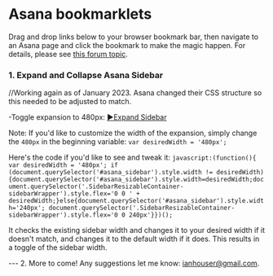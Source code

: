 # Asana bookmarklets

Drag and drop links below to your browser bookmark bar, then navigate to an Asana page and click the bookmark to make the magic happen.
For details, please see [this forum topic](https://forum.asana.com/t/introduction-to-asana-bookmarklets/184620).

### 1. Expand and Collapse Asana Sidebar
//Working again as of January 2023. Asana changed their CSS structure so this needed to be adjusted to match.

-Toggle expansion to 480px: <a href="javascript:(function(){ var desiredWidth = '480px'; if (document.querySelector('#asana_sidebar').style.width != desiredWidth){document.querySelector('#asana_sidebar').style.width=desiredWidth;document.querySelector('.SidebarResizableContainer-sidebarWrapper').style.flex='0 0 ' + desiredWidth;}else{document.querySelector('#asana_sidebar').style.width='240px'; document.querySelector('.SidebarResizableContainer-sidebarWrapper').style.flex='0 0 240px'}})();">▶Expand Sidebar</a>

Note: If you'd like to customize the width of the expansion, simply change the `480px` in the beginning variable: `var desiredWidth = '480px';` 

Here's the code if you'd like to see and tweak it:
`javascript:(function(){ var desiredWidth = '480px'; if (document.querySelector('#asana_sidebar').style.width != desiredWidth){document.querySelector('#asana_sidebar').style.width=desiredWidth;document.querySelector('.SidebarResizableContainer-sidebarWrapper').style.flex='0 0 ' + desiredWidth;}else{document.querySelector('#asana_sidebar').style.width='240px'; document.querySelector('.SidebarResizableContainer-sidebarWrapper').style.flex='0 0 240px'}})();`

It checks the existing sidebar width and changes it to your desired width if it doesn't match, and changes it to the default width if it does. This results in a toggle of the sidebar width.

--- 2. More to come! Any suggestions let me know: <a href="mailto:ianhouser@gmail.com">ianhouser@gmail.com</a>.

